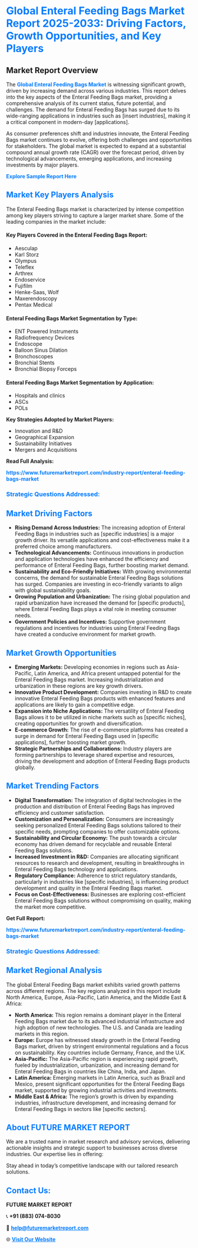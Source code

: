<h1 style="color: #007BFF;">Global Enteral Feeding Bags Market Report 2025-2033: Driving Factors, Growth Opportunities, and Key Players</h1>

<section id="overview">
<h2>Market Report Overview</h2>
<p>The <a href="https://www.futuremarketreport.com/industry-report/enteral-feeding-bags-market" style="color: #007BFF; text-decoration: none;"><strong>Global Enteral Feeding Bags Market</strong></a> is witnessing significant growth, driven by increasing demand across various industries. This report delves into the key aspects of the Enteral Feeding Bags market, providing a comprehensive analysis of its current status, future potential, and challenges. The demand for Enteral Feeding Bags has surged due to its wide-ranging applications in industries such as [insert industries], making it a critical component in modern-day [applications].</p>
<p>As consumer preferences shift and industries innovate, the Enteral Feeding Bags market continues to evolve, offering both challenges and opportunities for stakeholders. The global market is expected to expand at a substantial compound annual growth rate (CAGR) over the forecast period, driven by technological advancements, emerging applications, and increasing investments by major players.</p>
</section>

<section id="overview">
<p><a href="https://www.futuremarketreport.com/request-sample/reportId=34764" style="color: #007BFF; text-decoration: none;"><strong>Explore Sample Report Here</strong></a></p>
</section>

<section id="key-players">
<h2 style="color: #007BFF;">Market Key Players Analysis</h2>
<p>The Enteral Feeding Bags market is characterized by intense competition among key players striving to capture a larger market share. Some of the leading companies in the market include:</p>
<h4>Key Players Covered in the Enteral Feeding Bags Report:</h4>
<ul><li>Aesculap</li><li>Karl Storz</li><li>Olympus</li><li>Teleflex</li><li>Arthrex</li><li>Endoservice</li><li>Fujifilm</li><li>Henke-Saas, Wolf</li><li>Maxerendoscopy</li><li>Pentax Medical</li></ul>
<h4>Enteral Feeding Bags Market Segmentation by Type:</h4>
<ul><li>ENT Powered Instruments</li><li>Radiofrequency Devices</li><li>Endoscope</li><li>Balloon Sinus Dilation</li><li>Bronchoscopes</li><li>Bronchial Stents</li><li>Bronchial Biopsy Forceps</li></ul>

<h4>Enteral Feeding Bags Market Segmentation by Application:</h4>
<ul><li>Hospitals and clinics</li><li>ASCs</li><li>POLs</li></ul>
<p><strong>Key Strategies Adopted by Market Players:</strong></p>
<ul>
<li>Innovation and R&D</li>
<li>Geographical Expansion</li>
<li>Sustainability Initiatives</li>
<li>Mergers and Acquisitions</li>
</ul>
</section>

<section>
<p><strong>Read Full Analysis: </strong></p><a href="https://www.futuremarketreport.com/industry-report/enteral-feeding-bags-market" style="color: #007BFF; text-decoration: none;"><strong>https://www.futuremarketreport.com/industry-report/enteral-feeding-bags-market</strong></a>
<h3 style="color: #007BFF;">Strategic Questions Addressed:</h3>
</section>

<section id="driving-factors">
<h2 style="color: #007BFF;">Market Driving Factors</h2>
<ul>
<li><strong>Rising Demand Across Industries:</strong> The increasing adoption of Enteral Feeding Bags in industries such as [specific industries] is a major growth driver. Its versatile applications and cost-effectiveness make it a preferred choice among manufacturers.</li>
<li><strong>Technological Advancements:</strong> Continuous innovations in production and application technologies have enhanced the efficiency and performance of Enteral Feeding Bags, further boosting market demand.</li>
<li><strong>Sustainability and Eco-Friendly Initiatives:</strong> With growing environmental concerns, the demand for sustainable Enteral Feeding Bags solutions has surged. Companies are investing in eco-friendly variants to align with global sustainability goals.</li>
<li><strong>Growing Population and Urbanization:</strong> The rising global population and rapid urbanization have increased the demand for [specific products], where Enteral Feeding Bags plays a vital role in meeting consumer needs.</li>
<li><strong>Government Policies and Incentives:</strong> Supportive government regulations and incentives for industries using Enteral Feeding Bags have created a conducive environment for market growth.</li>
</ul>
</section>

<section id="growth-opportunities">
<h2 style="color: #007BFF;">Market Growth Opportunities</h2>
<ul>
<li><strong>Emerging Markets:</strong> Developing economies in regions such as Asia-Pacific, Latin America, and Africa present untapped potential for the Enteral Feeding Bags market. Increasing industrialization and urbanization in these regions are key growth drivers.</li>
<li><strong>Innovative Product Development:</strong> Companies investing in R&D to create innovative Enteral Feeding Bags products with enhanced features and applications are likely to gain a competitive edge.</li>
<li><strong>Expansion into Niche Applications:</strong> The versatility of Enteral Feeding Bags allows it to be utilized in niche markets such as [specific niches], creating opportunities for growth and diversification.</li>
<li><strong>E-commerce Growth:</strong> The rise of e-commerce platforms has created a surge in demand for Enteral Feeding Bags used in [specific applications], further boosting market growth.</li>
<li><strong>Strategic Partnerships and Collaborations:</strong> Industry players are forming partnerships to leverage shared expertise and resources, driving the development and adoption of Enteral Feeding Bags products globally.</li>
</ul>
</section>

<section id="trending-factors">
<h2 style="color: #007BFF;">Market Trending Factors</h2>
<ul>
<li><strong>Digital Transformation:</strong> The integration of digital technologies in the production and distribution of Enteral Feeding Bags has improved efficiency and customer satisfaction.</li>
<li><strong>Customization and Personalization:</strong> Consumers are increasingly seeking personalized Enteral Feeding Bags solutions tailored to their specific needs, prompting companies to offer customizable options.</li>
<li><strong>Sustainability and Circular Economy:</strong> The push towards a circular economy has driven demand for recyclable and reusable Enteral Feeding Bags solutions.</li>
<li><strong>Increased Investment in R&D:</strong> Companies are allocating significant resources to research and development, resulting in breakthroughs in Enteral Feeding Bags technology and applications.</li>
<li><strong>Regulatory Compliance:</strong> Adherence to strict regulatory standards, particularly in industries like [specific industries], is influencing product development and quality in the Enteral Feeding Bags market.</li>
<li><strong>Focus on Cost-Effectiveness:</strong> Businesses are exploring cost-efficient Enteral Feeding Bags solutions without compromising on quality, making the market more competitive.</li>
</ul>
</section>

<section>
<p><strong>Get Full Report: </strong></p><a href="https://www.futuremarketreport.com/industry-report/enteral-feeding-bags-market" style="color: #007BFF; text-decoration: none;"><strong>https://www.futuremarketreport.com/industry-report/enteral-feeding-bags-market</strong></a>
<h3 style="color: #007BFF;">Strategic Questions Addressed:</h3>
</section>


<section id="regional-analysis">
<h2 style="color: #007BFF;">Market Regional Analysis</h2>
<p>The global Enteral Feeding Bags market exhibits varied growth patterns across different regions. The key regions analyzed in this report include North America, Europe, Asia-Pacific, Latin America, and the Middle East & Africa:</p>
<ul>
<li><strong>North America:</strong> This region remains a dominant player in the Enteral Feeding Bags market due to its advanced industrial infrastructure and high adoption of new technologies. The U.S. and Canada are leading markets in this region.</li>
<li><strong>Europe:</strong> Europe has witnessed steady growth in the Enteral Feeding Bags market, driven by stringent environmental regulations and a focus on sustainability. Key countries include Germany, France, and the U.K.</li>
<li><strong>Asia-Pacific:</strong> The Asia-Pacific region is experiencing rapid growth, fueled by industrialization, urbanization, and increasing demand for Enteral Feeding Bags in countries like China, India, and Japan.</li>
<li><strong>Latin America:</strong> Emerging markets in Latin America, such as Brazil and Mexico, present significant opportunities for the Enteral Feeding Bags market, supported by growing industrial activities and investments.</li>
<li><strong>Middle East & Africa:</strong> The region’s growth is driven by expanding industries, infrastructure development, and increasing demand for Enteral Feeding Bags in sectors like [specific sectors].</li>
</ul>
</section>

<footer>
<h2 style="color: #007BFF;">About FUTURE MARKET REPORT</h2>
<p>We are a trusted name in market research and advisory services, delivering actionable insights and strategic support to businesses across diverse industries. Our expertise lies in offering:</p>

<p>Stay ahead in today’s competitive landscape with our tailored research solutions.</p>

<h2 style="color: #007BFF;">Contact Us:</h2>
<p><strong>FUTURE MARKET REPORT</strong></p>
<p>📞 <strong>+91 (883) 074-8030</strong></p>
<p>📧 <strong><a href="mailto:help@futuremarketreport.com" style="color: #007BFF;">help@futuremarketreport.com</a></strong></p>
<p>🌐 <strong><a href="https://www.futuremarketreport.com/" style="color: #007BFF;">Visit Our Website</a></strong></p>
</footer>